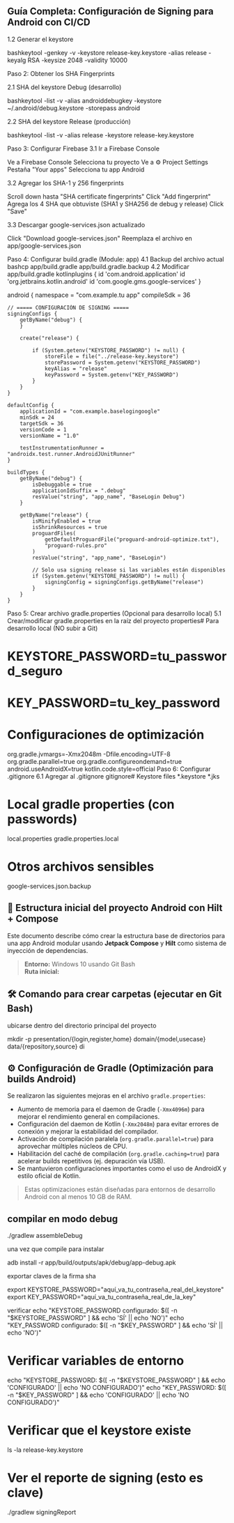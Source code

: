 ## Guía Completa: Configuración de Signing para Android con CI/CD

1.2 Generar el keystore

bashkeytool -genkey -v -keystore release-key.keystore -alias release -keyalg RSA -keysize 2048 -validity 10000

Paso 2: Obtener los SHA Fingerprints

2.1 SHA del keystore Debug (desarrollo)

bashkeytool -list -v -alias androiddebugkey -keystore ~/.android/debug.keystore -storepass android

2.2 SHA del keystore Release (producción)

bashkeytool -list -v -alias release -keystore release-key.keystore

Paso 3: Configurar Firebase
3.1 Ir a Firebase Console

Ve a Firebase Console
Selecciona tu proyecto
Ve a ⚙️ Project Settings
Pestaña "Your apps"
Selecciona tu app Android

3.2 Agregar los SHA-1 y 256 fingerprints

Scroll down hasta "SHA certificate fingerprints"
Click "Add fingerprint"
Agrega los 4 SHA que obtuviste (SHA1 y SHA256 de debug y release)
Click "Save"

3.3 Descargar google-services.json actualizado

Click "Download google-services.json"
Reemplaza el archivo en app/google-services.json

Paso 4: Configurar build.gradle (Module: app)
4.1 Backup del archivo actual
bashcp app/build.gradle app/build.gradle.backup
4.2 Modificar app/build.gradle
kotlinplugins {
id 'com.android.application'
id 'org.jetbrains.kotlin.android'
id 'com.google.gms.google-services'
}

android {
namespace = "com.example.tu app"
compileSdk = 36

    // ===== CONFIGURACIÓN DE SIGNING =====
    signingConfigs {
        getByName("debug") {
        }

        create("release") {
        
            if (System.getenv("KEYSTORE_PASSWORD") != null) {
                storeFile = file("../release-key.keystore")
                storePassword = System.getenv("KEYSTORE_PASSWORD")
                keyAlias = "release"
                keyPassword = System.getenv("KEY_PASSWORD")
            }
        }
    }

    defaultConfig {
        applicationId = "com.example.baselogingoogle"
        minSdk = 24
        targetSdk = 36
        versionCode = 1
        versionName = "1.0"

        testInstrumentationRunner = "androidx.test.runner.AndroidJUnitRunner"
    }

    buildTypes {
        getByName("debug") {
            isDebuggable = true
            applicationIdSuffix = ".debug"
            resValue("string", "app_name", "BaseLogin Debug")
        }

        getByName("release") {
            isMinifyEnabled = true
            isShrinkResources = true
            proguardFiles(
                getDefaultProguardFile("proguard-android-optimize.txt"),
                "proguard-rules.pro"
            )
            resValue("string", "app_name", "BaseLogin")

            // Solo usa signing release si las variables están disponibles
            if (System.getenv("KEYSTORE_PASSWORD") != null) {
                signingConfig = signingConfigs.getByName("release")
            }
        }
    }


Paso 5: Crear archivo gradle.properties (Opcional para desarrollo local)
5.1 Crear/modificar gradle.properties en la raíz del proyecto
properties# Para desarrollo local (NO subir a Git)
# KEYSTORE_PASSWORD=tu_password_seguro
# KEY_PASSWORD=tu_key_password

# Configuraciones de optimización
org.gradle.jvmargs=-Xmx2048m -Dfile.encoding=UTF-8
org.gradle.parallel=true
org.gradle.configureondemand=true
android.useAndroidX=true
kotlin.code.style=official
Paso 6: Configurar .gitignore
6.1 Agregar al .gitignore
gitignore# Keystore files
*.keystore
*.jks

# Local gradle properties (con passwords)
local.properties
gradle.properties.local

# Otros archivos sensibles
google-services.json.backup
## 📁 Estructura inicial del proyecto Android con Hilt + Compose

Este documento describe cómo crear la estructura base de directorios para una app Android modular usando **Jetpack Compose** y **Hilt** como sistema de inyección de dependencias.

> **Entorno:** Windows 10 usando Git Bash  
> **Ruta inicial:** 



## 🛠️ Comando para crear carpetas (ejecutar en Git Bash)

ubicarse dentro del directorio principal del proyecto

mkdir -p presentation/{login,register,home} domain/{model,usecase} data/{repository,source} di


## ⚙️ Configuración de Gradle (Optimización para builds Android)

Se realizaron las siguientes mejoras en el archivo `gradle.properties`:

- Aumento de memoria para el daemon de Gradle (`-Xmx4096m`) para mejorar el rendimiento general en compilaciones.
- Configuración del daemon de Kotlin (`-Xmx2048m`) para evitar errores de conexión y mejorar la estabilidad del compilador.
- Activación de compilación paralela (`org.gradle.parallel=true`) para aprovechar múltiples núcleos de CPU.
- Habilitación del caché de compilación (`org.gradle.caching=true`) para acelerar builds repetitivos (ej. depuración vía USB).
- Se mantuvieron configuraciones importantes como el uso de AndroidX y estilo oficial de Kotlin.

> Estas optimizaciones están diseñadas para entornos de desarrollo Android con al menos 10 GB de RAM.

## compilar en modo debug

./gradlew assembleDebug

una vez que compile para instalar  

adb install -r app/build/outputs/apk/debug/app-debug.apk

exportar claves de la firma sha 

export KEYSTORE_PASSWORD="aquí_va_tu_contraseña_real_del_keystore"
export KEY_PASSWORD="aquí_va_tu_contraseña_real_de_la_key"

verificar
echo "KEYSTORE_PASSWORD configurado: $([ -n "$KEYSTORE_PASSWORD" ] && echo 'SÍ' || echo 'NO')"
echo "KEY_PASSWORD configurado: $([ -n "$KEY_PASSWORD" ] && echo 'SÍ' || echo 'NO')"

# Verificar variables de entorno
echo "KEYSTORE_PASSWORD: $([ -n "$KEYSTORE_PASSWORD" ] && echo 'CONFIGURADO' || echo 'NO CONFIGURADO')"
echo "KEY_PASSWORD: $([ -n "$KEY_PASSWORD" ] && echo 'CONFIGURADO' || echo 'NO CONFIGURADO')"

# Verificar que el keystore existe
ls -la release-key.keystore

# Ver el reporte de signing (esto es clave)
./gradlew signingReport